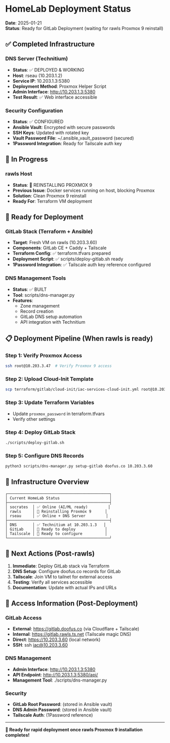 # HomeLab Deployment Status

**Date**: 2025-01-21  
**Status**: Ready for GitLab Deployment (waiting for rawls Proxmox 9 reinstall)

## ✅ Completed Infrastructure

### DNS Server (Technitium)
- **Status**: ✅ DEPLOYED & WORKING
- **Host**: rseau (10.203.1.2) 
- **Service IP**: 10.203.1.3:5380
- **Deployment Method**: Proxmox Helper Script
- **Admin Interface**: http://10.203.1.3:5380
- **Test Result**: ✅ Web interface accessible

### Security Configuration
- **Status**: ✅ CONFIGURED
- **Ansible Vault**: Encrypted with secure passwords
- **SSH Keys**: Updated with rotated key
- **Vault Password File**: ~/.ansible_vault_password (secured)
- **1Password Integration**: Ready for Tailscale auth key

## 🔄 In Progress

### rawls Host
- **Status**: 🔄 REINSTALLING PROXMOX 9
- **Previous Issue**: Docker services running on host, blocking Proxmox
- **Solution**: Clean Proxmox 9 reinstall
- **Ready For**: Terraform VM deployment

## 🎯 Ready for Deployment

### GitLab Stack (Terraform + Ansible)
- **Target**: Fresh VM on rawls (10.203.3.60)
- **Components**: GitLab CE + Caddy + Tailscale
- **Terraform Config**: ✅ terraform.tfvars prepared
- **Deployment Script**: ✅ scripts/deploy-gitlab.sh ready
- **1Password Integration**: ✅ Tailscale auth key reference configured

### DNS Management Tools
- **Status**: ✅ BUILT
- **Tool**: scripts/dns-manager.py
- **Features**: 
  - Zone management
  - Record creation
  - GitLab DNS setup automation
  - API integration with Technitium

## 📋 Deployment Pipeline (When rawls is ready)

### Step 1: Verify Proxmox Access
```bash
ssh root@10.203.3.47  # Verify Proxmox 9 access
```

### Step 2: Upload Cloud-Init Template
```bash
scp terraform/gitlab/cloud-init/iac-services-cloud-init.yml root@10.203.3.47:/var/lib/vz/snippets/
```

### Step 3: Update Terraform Variables
- Update `proxmox_password` in terraform.tfvars
- Verify other settings

### Step 4: Deploy GitLab Stack
```bash
./scripts/deploy-gitlab.sh
```

### Step 5: Configure DNS Records
```bash
python3 scripts/dns-manager.py setup-gitlab doofus.co 10.203.3.60
```

## 🔧 Infrastructure Overview

```
┌─────────────────────────────────────────────┐
│ Current HomeLab Status                      │
├─────────────────────────────────────────────┤
│ socrates  │ ✅ Online (AI/ML ready)         │
│ rawls     │ 🔄 Reinstalling Proxmox 9      │
│ rseau     │ ✅ Online + DNS Server         │
├─────────────────────────────────────────────┤
│ DNS       │ ✅ Technitium at 10.203.1.3   │
│ GitLab    │ 🎯 Ready to deploy             │
│ Tailscale │ 🎯 Ready to configure          │
└─────────────────────────────────────────────┘
```

## 🚀 Next Actions (Post-rawls)

1. **Immediate**: Deploy GitLab stack via Terraform
2. **DNS Setup**: Configure doofus.co records for GitLab
3. **Tailscale**: Join VM to tailnet for external access
4. **Testing**: Verify all services accessible
5. **Documentation**: Update with actual IPs and URLs

## 📝 Access Information (Post-Deployment)

### GitLab Access
- **External**: https://gitlab.doofus.co (via Cloudflare + Tailscale)
- **Internal**: https://gitlab.rawls.ts.net (Tailscale magic DNS)
- **Direct**: https://10.203.3.60 (local network)
- **SSH**: ssh iac@10.203.3.60

### DNS Management
- **Admin Interface**: http://10.203.1.3:5380
- **API Endpoint**: http://10.203.1.3:5380/api/
- **Management Tool**: ./scripts/dns-manager.py

### Security
- **GitLab Root Password**: (stored in Ansible vault)
- **DNS Admin Password**: (stored in Ansible vault)
- **Tailscale Auth**: (1Password reference)

---

**🎉 Ready for rapid deployment once rawls Proxmox 9 installation completes!**